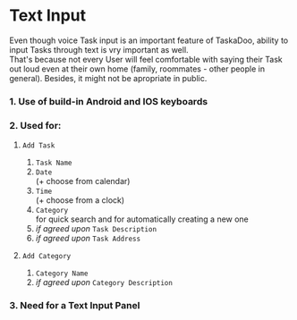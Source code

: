 # Text Input
Even though voice Task input is an important feature of TaskaDoo, ability to input Tasks through text is vry important as well.\
That's because not every User will feel comfortable with saying their Task out loud even at their own home (family, roommates - other people in general). Besides, it might not be apropriate in public. 

### 1. Use of build-in Android and IOS keyboards

### 2. Used for:

1. `Add Task` 
   1. `Task Name`
   2. `Date` \
(+ choose from calendar)
   3. `Time` \
(+ choose from a clock)
   4. `Category` \
for quick search and for automatically creating a new one
   5. *if agreed upon* `Task Description`
   6. *if agreed upon* `Task Address`

2. `Add Category`
   1. `Category Name`
   2. *if agreed upon* `Category Description` 

### 3. Need for a Text Input Panel